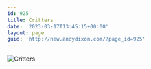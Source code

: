 ```yaml
---
id: 925
title: Critters
date: '2023-03-17T13:45:15+00:00'
layout: page
guid: 'http://new.andydixon.com/?page_id=925'
---
```


![Critters](https://i0.wp.com/assets.g8x2.ldn.idrivee2-23.com/posters/Critters%2004.jpg?w=1200&ssl=1 "Critters")